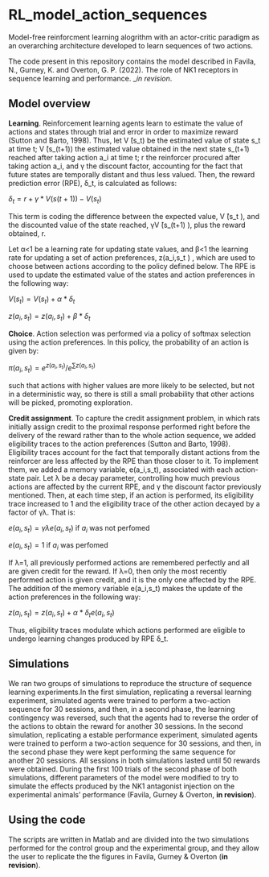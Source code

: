 # RL_model_action_sequences
Model-free reinforcment learning alogrithm with an actor-critic paradigm as an overarching architecture developed to learn sequences of two actions.

The code present in this repository contains the model described in Favila, N., Gurney, K. and Overton, G. P. (2022). The role of NK1 receptors in sequence learning and performance. __in revision_.

## Model overview 
**Learning**. Reinforcement learning agents learn to estimate the value of actions and states through trial and error in order to maximize reward (Sutton and Barto, 1998). Thus, let V ̂(s_t) be the estimated value of state s_t at time t; V ̂(s_(t+1)) the estimated value obtained in the next state s_(t+1) reached after taking action a_i at time t;  r the reinforcer procured after taking action a_i, and γ the discount factor, accounting for the fact that future states are temporally distant and thus less valued. Then, the reward prediction error (RPE), δ_t, is calculated as follows:

$δ_t=r+γ*V(s(t+1))-V(s_t)$

This term is coding the difference between the expected value, V ̂(s_t ), and the discounted value of the state reached, γV ̂(s_(t+1) ), plus the reward obtained, r. 

Let α<1 be a learning rate for updating state values, and β<1 the learning rate for updating a set of action preferences, z(a_i,s_t ) , which are used to choose between actions according to the policy defined below. The RPE is used to update the estimated value of the states and action preferences in the following way:

$V(s_t)=V(s_t)+α*δ_t$

$z(a_i,s_t)=z(a_i,s_t)+β*δ_t$


**Choice**. Action selection was performed via a policy of softmax selection using the action preferences. In this policy, the probability of an action is given by:

$π(a_i,s_t)=e^{z(a_i,s_t)}/e^{∑z(a_i,s_t)}$

such that actions with higher values are more likely to be selected, but not in a deterministic way, so there is still a small probability that other actions will be picked, promoting exploration.


**Credit assignment**. To capture the credit assignment problem, in which rats initially assign credit to the proximal response performed right before the delivery of the reward rather than to the whole action sequence, we added eligibility traces to the action preferences (Sutton and Barto, 1998). Eligibility traces account for the fact that temporally distant actions from the reinforcer are less affected by the RPE than those closer to it. 
To implement them, we added a memory variable, e(a_i,s_t), associated with each action-state pair. Let λ be a decay parameter, controlling how much previous actions are affected by the current RPE, and γ the discount factor previously mentioned. Then, at each time step, if an action is performed, its eligibility trace increased to 1 and the eligibility trace of the other action decayed by a factor of γλ. That is:

$e(a_i,s_t)= γλe(a_i,s_t)$  if $a_i$ was not perfomed

$e(a_i,s_t)= 1$  if $a_i$ was perfomed    

If λ=1, all previously performed actions are remembered perfectly and all are given credit for the reward. If λ=0, then only the most recently performed action is given credit, and it is the only one affected by the RPE. 
The addition of the memory variable e(a_i,s_t) makes the update of the action preferences in the following way:

$z(a_i,s_t)=z(a_i,s_t)+ α*δ_t e(a_i,s_t)$

Thus, eligibility traces modulate which actions performed are eligible to undergo learning changes produced by RPE δ_t. 

## Simulations 
We ran two groups of simulations to reproduce the structure of sequence learning experiments.In the first simulation, replicating a reversal learning experiment, simulated agents were trained to perform a two-action sequence for 30 sessions, and then, in a second phase, the learning contingency was reversed, such that the agents had to reverse the order of the actions to obtain the reward for another 30 sessions. In the second simulation, replicating a estable performance experiment, simulated agents were trained to perform a two-action sequence for 30 sessions, and then, in the second phase they were kept performing the same sequence for another 20 sessions. All sessions in both simulations lasted until 50 rewards were obtained. During the first 100 trials of the second phase of both simulations, different parameters of the model were modified to try to simulate the effects produced by the NK1 antagonist injection on the experimental animals’ performance (Favila, Gurney & Overton, __in revision__). 

## Using the code

The scripts are written in Matlab and are divided into the two simulations performed for the control group and the experimental group, and they allow the user to replicate the the figures in Favila, Gurney & Overton (__in revision__).